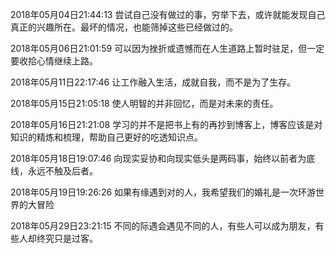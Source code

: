 2018年05月04日21:44:13
尝试自己没有做过的事，穷举下去，或许就能发现自己真正的兴趣所在。最坏的情况，也能筛掉这些已经做过的。

2018年05月06日21:01:59
可以因为挫折或遗憾而在人生道路上暂时驻足，但一定要收拾心情继续上路。

2018年05月11日22:17:46
让工作融入生活，成就自我，而不是为了生存。

2018年05月15日21:05:18
使人明智的并非回忆，而是对未来的责任。

2018年05月16日21:21:08
学习的并不是把书上有的再抄到博客上，博客应该是对知识的精炼和梳理，帮助自己更好的吃透知识点。

2018年05月18日19:07:46
向现实妥协和向现实低头是两码事，始终以前者为底线，永远不触及后者。

2018年05月19日19:26:26
如果有缘遇到对的人，我希望我们的婚礼是一次环游世界的大冒险

2018年05月29日23:21:15
不同的际遇会遇见不同的人，有些人可以成为朋友，有些人却终究只是过客。
